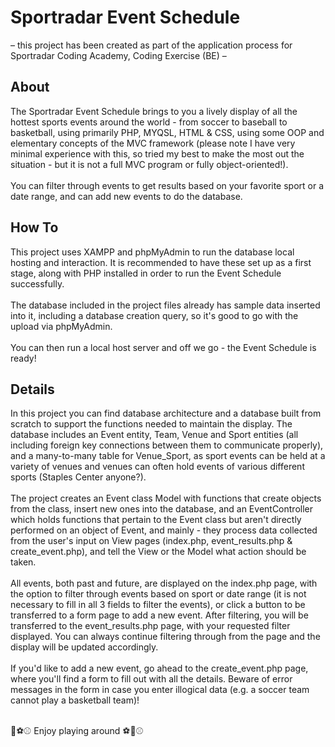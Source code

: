 # Sportradar Event Schedule
&ndash; this project has been created as part of the application process for Sportradar Coding Academy, Coding Exercise (BE) &ndash;

## About
The Sportradar Event Schedule brings to you a lively display of all the hottest sports events around the world - from soccer to baseball to basketball, using primarily PHP, MYQSL, HTML & CSS, using some OOP and elementary concepts of the MVC framework (please note I have very minimal experience with this, so tried my best to make the most out the situation - but it is not a full MVC program or fully object-oriented!).<br><br>
You can filter through events to get results based on your favorite sport or a date range, and can add new events to do the database.

## How To
This project uses XAMPP and phpMyAdmin to run the database local hosting and interaction. It is recommended to have these set up as a first stage, along with PHP installed in order to run the Event Schedule successfully.<br><br>
The database included in the project files already has sample data inserted into it, including a database creation query, so it's good to go with the upload via phpMyAdmin.<br><br>
You can then run a local host server and off we go - the Event Schedule is ready!

## Details
In this project you can find database architecture and a database built from scratch to support the functions needed to maintain the display. The database includes an Event entity, Team, Venue and Sport entities (all including foreign key connections between them to communicate properly), and a many-to-many table for Venue_Sport, as sport events can be held at a variety of venues and venues can often hold events of various different sports (Staples Center anyone?).<br><br>
The project creates an Event class Model with functions that create objects from the class, insert new ones into the database, and an EventController which holds functions that pertain to the Event class but aren't directly performed on an object of Event, and mainly - they process data collected from the user's input on View pages (index.php, event_results.php & create_event.php), and tell the View or the Model what action should be taken.<br><br>
All events, both past and future, are displayed on the index.php page, with the option to filter through events based on sport or date range (it is not necessary to fill in all 3 fields to filter the events), or click a button to be transferred to a form page to add a new event.
After filtering, you will be transferred to the event_results.php page, with your requested filter displayed. You can always continue filtering through from the page and the display will be updated accordingly.<br><br>
If you'd like to add a new event, go ahead to the create_event.php page, where you'll find a form to fill out with all the details. Beware of error messages in the form in case you enter illogical data (e.g. a soccer team cannot play a basketball team)!<br><br>

🏀⚽️⚾ Enjoy playing around ⚽️🏀⚾️
